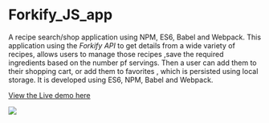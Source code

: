 # Forkify_JS_app
A recipe search/shop application using NPM, ES6, Babel and Webpack.
This application using the *Forkify API* to get details from a wide variety of recipes, allows users to manage those recipes ,save the required ingredients based on the number pf servings. Then a user can add them to their shopping cart, or add them to favorites , which is persisted using local storage. 
It is developed using ES6, NPM, Babel and Webpack.

[View the Live demo here](https://forkify-desktop-app.netlify.app)


![](app_img.JPG)
